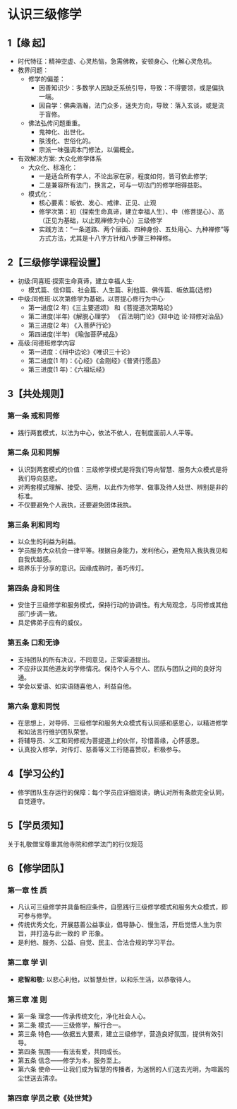 # 认识三级修学

## 1【缘 起】

- 时代特征：精神空虚、心灵热恼，急需佛教，安顿身心、化解心灵危机。
- 教界问题：
  - 修学的偏差：
    - 因善知识少：多数学人因缺乏系统引导，导致：不得要领，或是偏执一端。
    - 因自学：佛典浩瀚，法门众多，迷失方向，导致：落入玄谈，或是流于盲修。
  - 佛法弘传问题重重。
    - 鬼神化、出世化。
    - 肤浅化、世俗化的。
    - 宗派一味强调本门修法，以偏概全。
- 有效解决方案:
  大众化修学体系
  - 大众化、标准化：
    - 一是适合所有学人，不论出家在家，程度如何，皆可依此修学;
    - 二是兼容所有法门，换言之，可与一切法门的修学相得益彰。
  - 模式化：
    - 核心要素：皈依、发心、戒律、正见、止观
    - 修学次第：初（探索生命真谛，建立幸福人生）、中（修菩提心）、高（正见为基础，以止观禅修为中心）三级修学
    - 实践方法：“一条道路、两个层面、四种身份、五处用心、九种禅修”等方式方法，尤其是十八字方针和八步骤三种禅修。

## 2【三级修学课程设置】

- 初级:同喜班·探索生命真谛，建立幸福人生·
  - 模式篇、信仰篇、社会篇、人生篇、利他篇、佛传篇、皈依篇(选修)
- 中级:同修班·以次第修学为基础，以菩提心修行为中心·
  - 第一进度(2 年)《三主要道颂》 和《菩提道次第略论》
  - 第二进度(半年)《解脱心理学》 《百法明门论》《辩中边 论·辩修对治品》
  - 第三进度(2 年) 《入菩萨行论》
  - 第四进度(半年) 《瑜伽菩萨戒品》
- 高级:同德班修学内容
  - 第一进度：《辩中边论》《唯识三十论》
  - 第二进度(1 年)：《心经》《金刚经》《普贤行愿品》
  - 第三进度(1 年)：《六祖坛经》

## 3【共处规则】

### 第一条 戒和同修

- 践行两套模式，以法为中心，依法不依人，在制度面前人人平等。

### 第二条 见和同解

- 认识到两套模式的价值：三级修学模式是将我们导向智慧、服务大众模式是将我们导向慈悲。
- 对两套模式理解、接受、运用，以此作为修学、做事及待人处世、辨别是非的标准。
- 不仅要避免个人我执，还要避免团体我执。

### 第三条 利和同均

- 以众生的利益为利益。
- 学员服务大众机会一律平等。根据自身能力，发利他心，避免陷入我执我见和自我优越感。
- 培养乐于分享的意识。因缘成熟时，善巧传灯。

### 第四条 身和同住

- 安住于三级修学和服务模式，保持行动的协调性。有大局观念，与同修或其他部门步调一致。
- 具足佛弟子应有的威仪。

### 第五条 口和无诤

- 支持团队的所有决议，不同意见，正常渠道提出。
- 不应非议其他道友的学修情况。保持个人与个人、团队与团队之间的良好沟通。
- 学会以爱语、如实语随喜他人，利益自他。

### 第六条 意和同悦

- 在思想上，对导师、三级修学和服务大众模式有认同感和感恩心，以精进修学和如法言行维护团队荣誉。
- 将辅导员、义工和同修视为菩提道上的伙伴，珍惜善缘，心怀感恩。
- 认真投入修学，对传灯、慈善等义工行随喜赞叹，积极参与。

## 4【学习公约】
- 修学团队生存运行的保障：每个学员应详细阅读，确认对所有条款完全认同，自觉遵守。
## 5【学员须知】

关于礼敬僧宝尊重其他寺院和修学法门的行仪规范

## 6【修学团队】

### 第一章 性 质

- 凡认可三级修学并具备相应条件，自愿践行三级修学模式和服务大众模式，即可参与修学。
- 传统优秀文化，开展慈善公益事业，倡导静心、慢生活，开启觉悟人生为宗旨，并打造与此一致的 IP 形象。
- 是利他、服务、公益、自觉、民主、合法合规的学习平台。

### 第二章 学 训

- **悲智和敬:**
  以悲心利他，以智慧处世，以和乐生活，以恭敬待人。

### 第三章 准 则

- 第一条 理念——传承传统文化，净化社会人心。
- 第二条 模式——三级修学，解行合一。
- 第三条 特色——依据五大要素，建立三级修学，营造良好氛围，提供有效引导。
- 第四条 氛围——有法有爱，共同成长。
- 第五条 信念——修学为本，服务至上。
- 第六条 使命——让我们成为智慧的传播者，为迷惘的人们送去光明，为喧嚣的尘世送去清凉。

### 第四章 学员之歌《处世梵》
